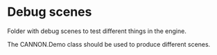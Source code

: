 # Debug scenes

Folder with debug scenes to test different things in the engine.

The CANNON.Demo class should be used to produce different scenes.